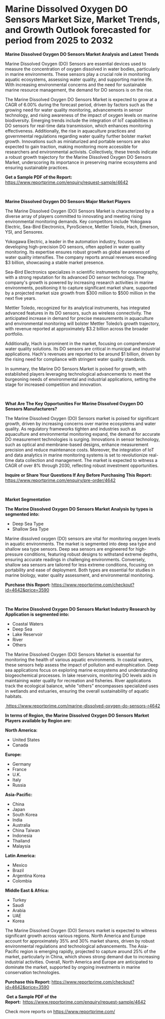 <p><h1>Marine Dissolved Oxygen DO Sensors Market Size, Market Trends, and Growth Outlook forecasted for period from 2025 to 2032</h1></p><p><strong>Marine Dissolved Oxygen DO Sensors Market Analysis and Latest Trends</strong></p>
<p><p>Marine Dissolved Oxygen (DO) Sensors are essential devices used to measure the concentration of oxygen dissolved in water bodies, particularly in marine environments. These sensors play a crucial role in monitoring aquatic ecosystems, assessing water quality, and supporting marine life. With increasing environmental concerns and the need for sustainable marine resource management, the demand for DO sensors is on the rise.</p><p>The Marine Dissolved Oxygen DO Sensors Market is expected to grow at a CAGR of 6.00% during the forecast period, driven by factors such as the growing need for water quality monitoring, advancements in sensor technology, and rising awareness of the impact of oxygen levels on marine biodiversity. Emerging trends include the integration of IoT capabilities in DO sensors for real-time data transmission, which enhances monitoring effectiveness. Additionally, the rise in aquaculture practices and governmental regulations regarding water quality further bolster market growth. Innovations such as miniaturized and portable sensors are also expected to gain traction, making monitoring more accessible for researchers and environmental activists. Collectively, these trends indicate a robust growth trajectory for the Marine Dissolved Oxygen DO Sensors Market, underscoring its importance in preserving marine ecosystems and ensuring sustainable practices.</p></p>
<p><strong>Get a Sample PDF of the Report:&nbsp;</strong> <a href="https://www.reportprime.com/enquiry/request-sample/4642?utm_campaign=2483&utm_medium=2&utm_source=Github&utm_content=ia&utm_term=19032025&utm_id=marine-dissolved-oxygen-do-sensors">https://www.reportprime.com/enquiry/request-sample/4642</a></p>
<p>&nbsp;</p>
<p><strong>Marine Dissolved Oxygen DO Sensors Major Market Players</strong></p>
<p><p>The Marine Dissolved Oxygen (DO) Sensors Market is characterized by a diverse array of players committed to innovating and meeting rising environmental monitoring demands. Key competitors include Yokogawa Electric, Sea-Bird Electronics, PyroScience, Mettler Toledo, Hach, Emerson, YSI, and Sensorex.</p><p>Yokogawa Electric, a leader in the automation industry, focuses on developing high-precision DO sensors, often applied in water quality monitoring. Its expertise ensures robust growth as global awareness of water quality intensifies. The company reports annual revenues exceeding $3 billion, showcasing a stable market presence.</p><p>Sea-Bird Electronics specializes in scientific instruments for oceanography, with a strong reputation for its advanced DO sensor technology. The company's growth is powered by increasing research activities in marine environments, positioning it to capture significant market share, supported by a projected market size growth from $300 million to $500 million in the next five years.</p><p>Mettler Toledo, recognized for its analytical instruments, has integrated advanced features in its DO sensors, such as wireless connectivity. The anticipated increase in demand for precise measurements in aquaculture and environmental monitoring will bolster Mettler Toledo’s growth trajectory, with revenue reported at approximately $3.2 billion across the broader portfolio.</p><p>Additionally, Hach is prominent in the market, focusing on comprehensive water quality solutions. Its DO sensors are critical in municipal and industrial applications. Hach's revenues are reported to be around $1 billion, driven by the rising need for compliance with stringent water quality standards.</p><p>In summary, the Marine DO Sensors Market is poised for growth, with established players leveraging technological advancements to meet the burgeoning needs of environmental and industrial applications, setting the stage for increased competition and innovation.</p></p>
<p>&nbsp;</p>
<p><strong>What Are The Key Opportunities For Marine Dissolved Oxygen DO Sensors Manufacturers?</strong></p>
<p><p>The Marine Dissolved Oxygen (DO) Sensors market is poised for significant growth, driven by increasing concerns over marine ecosystems and water quality. As regulatory frameworks tighten and industries such as aquaculture and environmental monitoring expand, the demand for accurate DO measurement technologies is surging. Innovations in sensor technology, such as optical and membrane-based designs, enhance measurement precision and reduce maintenance costs. Moreover, the integration of IoT and data analytics in marine monitoring systems is set to revolutionize real-time data collection and management. The market is expected to witness a CAGR of over 8% through 2030, reflecting robust investment opportunities.</p></p>
<p><strong>Inquire or Share Your Questions If Any Before Purchasing This Report:</strong> <a href="https://www.reportprime.com/enquiry/pre-order/4642?utm_campaign=2483&utm_medium=2&utm_source=Github&utm_content=ia&utm_term=19032025&utm_id=marine-dissolved-oxygen-do-sensors">https://www.reportprime.com/enquiry/pre-order/4642</a></p>
<p>&nbsp;</p>
<p><strong>Market Segmentation</strong></p>
<p><strong>The Marine Dissolved Oxygen DO Sensors Market Analysis by types is segmented into:</strong></p>
<p><ul><li>Deep Sea Type</li><li>Shallow Sea Type</li></ul></p>
<p><p>Marine dissolved oxygen (DO) sensors are vital for monitoring oxygen levels in aquatic environments. The market is segmented into deep sea type and shallow sea type sensors. Deep sea sensors are engineered for high-pressure conditions, featuring robust designs to withstand extreme depths, ensuring accurate readings in challenging environments. Conversely, shallow sea sensors are tailored for less extreme conditions, focusing on portability and ease of deployment. Both types are essential for studies in marine biology, water quality assessment, and environmental monitoring.</p></p>
<p><strong>Purchase this Report:&nbsp;</strong><a href="https://www.reportprime.com/checkout?id=4642&price=3590&utm_campaign=2483&utm_medium=2&utm_source=Github&utm_content=ia&utm_term=19032025&utm_id=marine-dissolved-oxygen-do-sensors">https://www.reportprime.com/checkout?id=4642&price=3590</a></p>
<p>&nbsp;</p>
<p><strong>The Marine Dissolved Oxygen DO Sensors Market Industry Research by Application is segmented into:</strong></p>
<p><ul><li>Coastal Waters</li><li>Deep Sea</li><li>Lake Reservoir</li><li>River</li><li>Others</li></ul></p>
<p><p>The Marine Dissolved Oxygen (DO) Sensors Market is essential for monitoring the health of various aquatic environments. In coastal waters, these sensors help assess the impact of pollution and eutrophication. Deep sea applications focus on exploring marine ecosystems and understanding biogeochemical processes. In lake reservoirs, monitoring DO levels aids in maintaining water quality for recreation and fisheries. River applications track the ecological balance, while "others" encompasses specialized uses in wetlands and estuaries, ensuring the overall sustainability of aquatic habitats.</p></p>
<p><a href="https://www.reportprime.com/marine-dissolved-oxygen-do-sensors-r4642?utm_campaign=2483&utm_medium=2&utm_source=Github&utm_content=ia&utm_term=19032025&utm_id=marine-dissolved-oxygen-do-sensors">&nbsp;https://www.reportprime.com/marine-dissolved-oxygen-do-sensors-r4642</a></p>
<p><strong>In terms of Region, the Marine Dissolved Oxygen DO Sensors Market Players available by Region are:</strong></p>
<p>
    <p> <strong> North America: </strong>
        <ul>
            <li>United States</li>
            <li>Canada</li>
        </ul>
        </p> 
    <p> <strong> Europe: </strong>
        <ul>
            <li>Germany</li>
            <li>France</li>
            <li>U.K.</li>
            <li>Italy</li>
            <li>Russia</li>
        </ul>
        </p> 
    <p> <strong> Asia-Pacific: </strong>
        <ul>
            <li>China</li>
            <li>Japan</li>
            <li>South Korea</li>
            <li>India</li>
            <li>Australia</li>
            <li>China Taiwan</li>
            <li>Indonesia</li>
            <li>Thailand</li>
            <li>Malaysia</li>
        </ul>
        </p> 
    <p> <strong> Latin America: </strong>
        <ul>
            <li>Mexico</li>
            <li>Brazil</li>
            <li>Argentina Korea</li>
            <li>Colombia</li>
        </ul>
        </p> 
    <p> <strong> Middle East & Africa: </strong>
        <ul>
            <li>Turkey</li>
            <li>Saudi</li>
            <li>Arabia</li>
            <li>UAE</li>
            <li>Korea</li>
        </ul>
    </p>
    </p>
<p><p>The Marine Dissolved Oxygen (DO) Sensors market is expected to witness significant growth across various regions. North America and Europe account for approximately 35% and 30% market shares, driven by robust environmental regulations and technological advancements. The Asia-Pacific region is emerging rapidly, projected to capture around 25% of the market, particularly in China, which shows strong demand due to increasing industrial activities. Overall, North America and Europe are anticipated to dominate the market, supported by ongoing investments in marine conservation technologies.</p></p>
<p><strong>Purchase this Report: </strong><a href="https://www.reportprime.com/checkout?id=4642&price=3590&utm_campaign=2483&utm_medium=2&utm_source=Github&utm_content=ia&utm_term=19032025&utm_id=marine-dissolved-oxygen-do-sensors">https://www.reportprime.com/checkout?id=4642&price=3590</a></p>
<p>&nbsp;<strong>Get a Sample PDF of the Report:&nbsp;&nbsp;</strong><a href="https://www.reportprime.com/enquiry/request-sample/4642?utm_campaign=2483&utm_medium=2&utm_source=Github&utm_content=ia&utm_term=19032025&utm_id=marine-dissolved-oxygen-do-sensors">https://www.reportprime.com/enquiry/request-sample/4642</a></p>
<p><strong></strong></p>
<p>Check more reports on <a href="https://www.reportprime.com/?utm_campaign=2483&utm_medium=2&utm_source=Github&utm_content=ia&utm_term=19032025&utm_id=marine-dissolved-oxygen-do-sensors">https://www.reportprime.com/</a></p>
